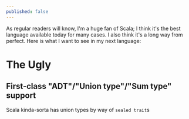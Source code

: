 ```yaml
---
published: false
---
```


As regular readers will know, I'm a huge fan of Scala; I think it's the best language available today for many cases. I also think it's a long way from perfect. Here is what I want to see in my next language:

# The Ugly

## First-class "ADT"/"Union type"/"Sum type" support

Scala kinda-sorta has union types by way of `sealed trait`s